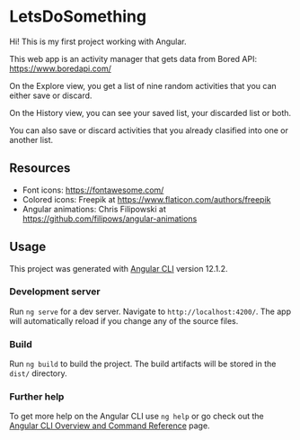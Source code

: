 # LetsDoSomething

Hi! This is my first project working with Angular.

This web app is an activity manager that gets data from Bored API: https://www.boredapi.com/

On the Explore view, you get a list of nine random activities that you can either save or discard.

On the History view, you can see your saved list, your discarded list or both.

You can also save or discard activities that you already clasified into one or another list.

## Resources

- Font icons: https://fontawesome.com/
- Colored icons: Freepik at https://www.flaticon.com/authors/freepik
- Angular animations: Chris Filipowski at https://github.com/filipows/angular-animations

## Usage

This project was generated with [Angular CLI](https://github.com/angular/angular-cli) version 12.1.2.

### Development server

Run `ng serve` for a dev server. Navigate to `http://localhost:4200/`. The app will automatically reload if you change any of the source files.

### Build

Run `ng build` to build the project. The build artifacts will be stored in the `dist/` directory.

### Further help

To get more help on the Angular CLI use `ng help` or go check out the [Angular CLI Overview and Command Reference](https://angular.io/cli) page.
